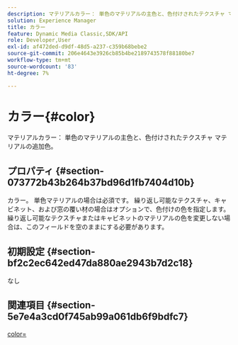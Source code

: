 ```yaml
---
description: マテリアルカラー： 単色のマテリアルの主色と、色付けされたテクスチャ マテリアルの追加色。
solution: Experience Manager
title: カラー
feature: Dynamic Media Classic,SDK/API
role: Developer,User
exl-id: af472ded-d9df-48d5-a237-c359b68bebe2
source-git-commit: 206e4643e3926cb85b4be2189743578f88180be7
workflow-type: tm+mt
source-wordcount: '83'
ht-degree: 7%

---
```


# カラー{#color}

マテリアルカラー： 単色のマテリアルの主色と、色付けされたテクスチャ マテリアルの追加色。

## プロパティ {#section-073772b43b264b37bd96d1fb7404d10b}

カラー。 単色マテリアルの場合は必須です。 繰り返し可能なテクスチャ、キャビネット、および窓の覆い材の場合はオプションで、色付けの色を指定します。 繰り返し可能なテクスチャまたはキャビネットのマテリアルの色を変更しない場合は、このフィールドを空のままにする必要があります。

## 初期設定 {#section-bf2c2ec642ed47da880ae2943b7d2c18}

なし

## 関連項目 {#section-5e7e4a3cd0f745ab99a061db6f9bdfc7}

[color=](../../../../../ir-api/http-protocol/image-rendering-api-ref/c-ir-http-protocol-ref/c-ir-http-protocol-command-reference/r-ir-http-color.md#reference-ea3cba9edfe94dbab86d8f123a9ed0aa)
